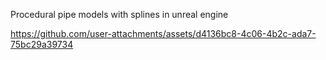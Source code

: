 Procedural pipe models with splines in unreal engine

https://github.com/user-attachments/assets/d4136bc8-4c06-4b2c-ada7-75bc29a39734

